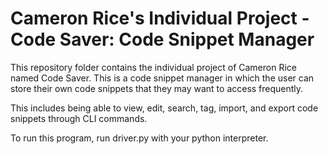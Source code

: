 # Cameron Rice's Individual Project - Code Saver: Code Snippet Manager

This repository folder contains the individual project of Cameron Rice named Code Saver. This is a code snippet manager in which the user can store their own code snippets that they may want to access frequently.

This includes being able to view, edit, search, tag, import, and export code snippets through CLI commands.

To run this program, run driver.py with your python interpreter.

